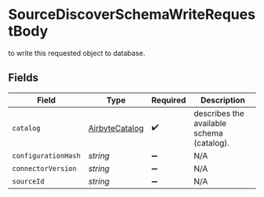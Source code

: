 # SourceDiscoverSchemaWriteRequestBody

to write this requested object to database.


## Fields

| Field                                                   | Type                                                    | Required                                                | Description                                             |
| ------------------------------------------------------- | ------------------------------------------------------- | ------------------------------------------------------- | ------------------------------------------------------- |
| `catalog`                                               | [AirbyteCatalog](../../models/shared/airbytecatalog.md) | :heavy_check_mark:                                      | describes the available schema (catalog).               |
| `configurationHash`                                     | *string*                                                | :heavy_minus_sign:                                      | N/A                                                     |
| `connectorVersion`                                      | *string*                                                | :heavy_minus_sign:                                      | N/A                                                     |
| `sourceId`                                              | *string*                                                | :heavy_minus_sign:                                      | N/A                                                     |